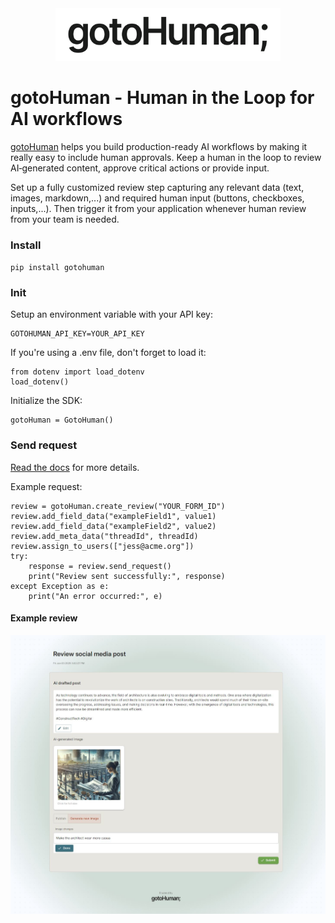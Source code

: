 <div align="center">

<img src="./img/logo.png" alt="gotoHuman Logo" width="360px"/>

</div>

# gotoHuman - Human in the Loop for AI workflows

[gotoHuman](https://gotohuman.com) helps you build production-ready AI workflows by making it really easy to include human approvals. Keep a human in the loop to review AI‑generated content, approve critical actions or provide input.

Set up a fully customized review step capturing any relevant data (text, images, markdown,...) and required human input (buttons, checkboxes, inputs,...). Then trigger it from your application whenever human review from your team is needed.

### Install

`pip install gotohuman`

### Init

Setup an environment variable with your API key:
```
GOTOHUMAN_API_KEY=YOUR_API_KEY
```
If you're using a .env file, don't forget to load it:
```
from dotenv import load_dotenv
load_dotenv()
```
Initialize the SDK:
```
gotoHuman = GotoHuman()
```

### Send request

[Read the docs](https://docs.gotohuman.com/send-requests) for more details.

Example request:
```
review = gotoHuman.create_review("YOUR_FORM_ID")
review.add_field_data("exampleField1", value1)
review.add_field_data("exampleField2", value2)
review.add_meta_data("threadId", threadId)
review.assign_to_users(["jess@acme.org"])
try:
    response = review.send_request()
    print("Review sent successfully:", response)
except Exception as e:
    print("An error occurred:", e)
```

#### Example review

![gotoHuman - Human approval example](./img/repo-review-example.jpg)